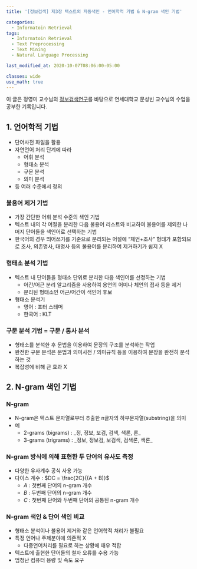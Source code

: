 ```yaml
---
title: '[정보검색] 제3장 텍스트의 자동색인 - 언어학적 기법 & N-gram 색인 기법'

categories:
  - Informatoin Retrieval
tags:
  - Informatoin Retrieval
  - Text Preprocessing
  - Text Mining
  - Natural Language Processing

last_modified_at: 2020-10-07T08:06:00-05:00

classes: wide
use_math: true
---
```


이 글은 정영미 교수님의 [정보검색연구](https://www.aladin.co.kr/shop/wproduct.aspx?ItemId=17330455)를 바탕으로 연세대학교 문성빈 교수님의 수업을 공부한 기록입니다.

## 1. 언어학적 기법

- 단어사전 파일을 활용
- 자연언어 처리 단계에 따라
    - 어휘 분석
    - 형태소 분석
    - 구문 분석
    - 의미 분석
- 등 여러 수준에서 정의

### 불용어 제거 기법

- 가장 간단한 어휘 분석 수준의 색인 기법
- 텍스트 내의 각 어절을 분리한 다음 불용어 리스트와 비교하여 불용어를 제외한 나머지 단어들을 색인어로 선택하는 기법
- 한국어의 경우 띄어쓰기를 기준으로 분리되는 어절에 “체언+조사” 형태가 포함되므로 조사, 의존명사, 대명사 등의 불용어를 분리하여 제거하기가 쉽지 X

### 형태소 분석 기법

- 텍스트 내 단어들을 형태소 단위로 분리한 다음 색인어를 선정하는 기법
    - 어간/어근 분리 알고리즘을 사용하여 용언의 어미나 체언의 접사 등을 제거
    - 분리된 형태소인 어근/어간이 색인어 후보
- 형태소 분석기
	- 영어 : 포터 스테머
	- 한국어 : KLT

### 구문 분석 기법 = 구문 / 통사 분석

- 형태소를 분석한 후 문법을 이용하여 문장의 구조를 분석하는 작업
- 완전한 구문 분석은 문법과 의미사전 / 의미규칙 등을 이용하여 문장을 완전히 분석하는 것
- 복잡성에 비해 큰 효과 X

## 2. N-gram 색인 기법

### N-gram

- N-gram은 텍스트 문자열로부터 추출한 n글자의 하부문자열(substring)을 의미
- 예
	- 2-grams (bigrams) : \_정, 정보, 보검, 검색, 색론, 론_
	- 3-grams (trigrams) : \_정보, 정보검, 보검색, 검색론, 색론_

### N-gram 방식에 의해 표현한 두 단어의 유사도 측정

- 다양한 유사계수 공식 사용 가능
- 다이스 계수 : $DC = \frac{2C}{(A + B)}$
    - $A$ : 첫번째 단어의 n-gram 개수
    - $B$ : 두번째 단어의 n-gram 개수
    - $C$ : 첫번째 단어와 두번째 단어의 공통된 n-gram 개수

### N-gram 색인 & 단어 색인 비교

- 형태소 분석이나 불용어 제거와 같은 언어학적 처리가 불필요
- 특정 언어나 주제분야에 의존적 X
    - 다중언어처리를 필요로 하는 상황에 매우 적합
- 텍스트에 출현한 단어들의 철자 오류를 수용 가능
- 엄청난 컴퓨터 용량 및 속도 요구
